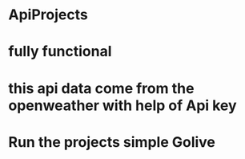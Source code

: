 # ApiProjects
# fully functional
# this api data come from the openweather with help of Api key
# Run the projects simple Golive
